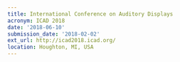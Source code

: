 ```yaml
---
title: International Conference on Auditory Displays
acronym: ICAD 2018
date: '2018-06-10'
submission_date: '2018-02-02'
ext_url: http://icad2018.icad.org/
location: Houghton, MI, USA
---
```

